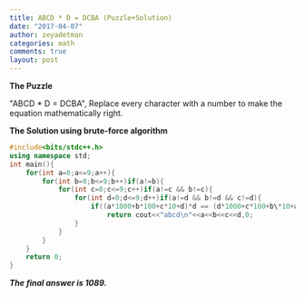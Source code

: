 ```yaml
---
title: ABCD * D = DCBA (Puzzle+Solution)
date: "2017-04-07"
author: zeyadetman
categories: math
comments: true
layout: post
---
```


<strong>The Puzzle</strong>

"ABCD \* D = DCBA", Replace every character with a number to make the equation mathematically right.

<strong>The Solution using brute-force algorithm</strong>

```cpp
#include<bits/stdc++.h>
using namespace std;
int main(){
    for(int a=0;a<=9;a++){
        for(int b=0;b<=9;b++)if(a!=b){
            for(int c=0;c<=9;c++)if(a!=c && b!=c){
                for(int d=0;d<=9;d++)if(a!=d && b!=d && c!=d){
                    if((a*1000+b*100+c*10+d)*d == (d*1000+c*100+b\*10+a))
                        return cout<<"abcd\n"<<a<<b<<c<<d,0;
                }
            }
        }
    }
    return 0;
}
```

<em><strong>The final answer is 1089.</strong></em>
